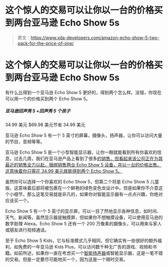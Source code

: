 # 这个惊人的交易可以让你以一台的价格买到两台亚马逊 Echo Show 5s

> 原文：<https://www.xda-developers.com/amazon-echo-show-5-two-pack-for-the-price-of-one/>

# 这个惊人的交易可以让你以一台的价格买到两台亚马逊 Echo Show 5s

有什么比得到一个亚马逊 Echo Show 5 更好的，得到两个怎么样。没错，你现在可以用一个的价格买到两个 Echo Show 5。

##### 亚马逊回声秀 5 +回声秀 5 个孩子

34.99 美元 $69.98 美元节省 34.99 美元

亚马逊 Echo Show 5 有一个 5 英寸的屏幕，摄像头，扬声器，让你可以访问大量的节目，音频等等。

亚马逊 Echo Show 5 是一个小型智能显示器，让你一眼就能看到所有你喜欢的信息。过去几周，我们在亚马逊产品上看到了很多[的销售，但看起来该公司正在为其最近的销售全力以赴，捆绑销售两台 Echo Show 5 设备，并以一台的价格出售。这意味着你只需花 34.99 美元就能得到两个 Echo Show 5。](https://www.xda-developers.com/echo-show-5-free-echo-auto-black-friday/)

虽然你可以选择一个你喜欢的 Echo Show 5，但第二个将是 Echo Show 5 儿童版，这意味着后部将被包裹在一个鲜艳的绿色变色龙设计中。但是如果你不介意这个小细节，那么这笔交易就是非凡的，如果你对智能显示器有一点点兴趣，你绝对应该买一个。

Echo Show 5 有一个 5 英寸的显示屏，可以一目了然地显示各种信息，如时间、天气、新闻等。虽然显示器是触摸屏，但如果你不想触摸设备，可以使用亚马逊的数字助理 Alexa。Echo Show 5 还有一个 200 万像素的摄像头，可以用来与家人或朋友进行视频通话。

至于 Echo Show 5 Kids，它与标准模式几乎相同，但它确实有一些很好的额外福利，如免费的一年亚马逊 Kids Plus，可以访问数千种无广告的游戏、视频和书籍。如前所述，如果你一直在考虑买一个[智能扬声器](https://www.xda-developers.com/best-smart-speakers/)或智能显示器，这是一笔不错的交易。但是一定要尽可能地买一个，因为这是一个限时交易。